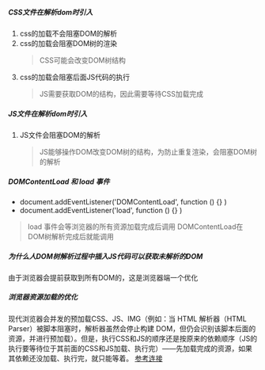 ##### CSS文件在解析dom时引入

1. css的加载不会阻塞DOM的解析
2. css的加载会阻塞DOM树的渲染
    > CSS可能会改变DOM树结构
3. css的加载会阻塞后面JS代码的执行
    > JS需要获取DOM的结构，因此需要等待CSS加载完成

##### JS文件在解析dom时引入
1. JS文件会阻塞DOM的解析
    > JS能够操作DOM改变DOM树的结构，为防止重复渲染，会阻塞DOM树的解析

##### DOMContentLoad 和 load 事件
- document.addEventListener('DOMContentLoad', function () {} )
- document.addEventListener('load', function () {} )
> load 事件会等浏览器的所有资源加载完成后调用
    DOMContentLoad在DOM树解析完成后就能调用

##### 为什么人DOM树解析过程中插入JS代码可以获取未解析的DOM
由于浏览器会提前获取到所有DOM的，这是浏览器端一个优化

##### 浏览器资源加载的优化
现代浏览器会并发的预加载CSS、JS、IMG（例如：当 HTML 解析器（HTML Parser）被脚本阻塞时，解析器虽然会停止构建 DOM，但仍会识别该脚本后面的资源，并进行预加载）。但是，执行CSS和JS的顺序还是按原来的依赖顺序（JS的执行要等待位于其前面的CSS和JS加载、执行完）——先加载完成的资源，如果其依赖还没加载、执行完，就只能等着。
[参考连接](https://www.jianshu.com/p/be6e00cd64fb)
